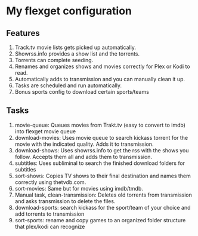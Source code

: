 # My flexget configuration

## Features
1. Track.tv movie lists gets picked up automatically.
2. Showrss.info provides a show list and the torrents.
3. Torrents can complete seeding.
4. Renames and organizes shows and movies correctly for Plex or Kodi to read.
5. Automatically adds to transmission and you can manually clean it up.
6. Tasks are scheduled and run automatically.
7. Bonus sports config to download certain sports/teams

## Tasks
1. movie-queue: Queues movies from Trakt.tv (easy to convert to imdb) into flexget movie queue
2. download-movies: Uses movie queue to search kickass torrent for the movie with the indicated quality. Adds it to transmission.
3. download-shows: Uses showrss.info to get the rss with the shows you follow. Accepts them all and adds them to transmission.
4. subtitles: Uses subliminal to search the finished download folders for subtitles
5. sort-shows: Copies TV shows to their final destination and names them correctly using thetvdb.com.
6. sort-movies: Same but for movies using imdb/tmdb.
7. Manual task, clean-transmission: Deletes old torrents from transmission and asks transmission to delete the files.
8. download-sports: search kickass for the sport/team of your choice and add torrents to transmission
9. sort-sports: rename and copy games to an organized folder structure that plex/kodi can recognize

